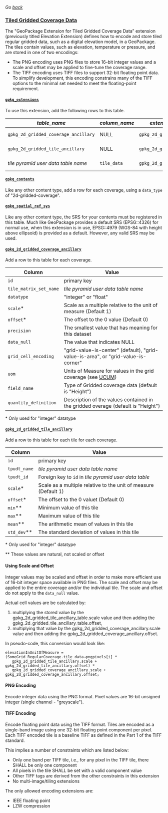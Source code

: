 _Go [back](../getting-started.md)_

### [Tiled Gridded Coverage Data](http://docs.opengeospatial.org/is/17-066r1/17-066r1.html)
The "GeoPackage Extension for Tiled Gridded Coverage Data” extension (previously titled Elevation Extension) defines how to encode and store tiled regular gridded data, such as a digital elevation model, in a GeoPackage. The tiles contain values, such as elevation, temperature or pressure, and are stored in one of two encodings:
* The PNG encoding uses PNG files to store 16-bit integer values and a scale and offset may be applied to fine-tune the coverage range.
* The TIFF encoding uses TIFF files to support 32-bit floating point data. To simplify development, this encoding constrains many of the TIFF options to the minimal set needed to meet the floating-point requirement.

#### [`gpkg_extensions`](http://docs.opengeospatial.org/is/17-066r1/17-066r1.html#gpkg_extensions)
To use this extension, add the following rows to this table.

| *table_name* | *column_name* | *extension_name* | *definition* | *scope* |
| ------------ | ------------- | ---------------- | ------------ | ------- |
| `gpkg_2d_gridded_coverage_ancillary`   | NULL  | `gpkg_2d_gridded_coverage`   | http://docs.opengeospatial.org/is/17-066r1/17-066r1.html | _read-write_  |
| `gpkg_2d_gridded_tile_ancillary`   | NULL  | `gpkg_2d_gridded_coverage`   | http://docs.opengeospatial.org/is/17-066r1/17-066r1.html | _read-write_  |
| _tile pyramid user data table name_   | `tile_data`  | `gpkg_2d_gridded_coverage`   | http://docs.opengeospatial.org/is/17-066r1/17-066r1.html | _read-write_  |

#### [`gpkg_contents`](http://docs.opengeospatial.org/is/17-066r1/17-066r1.html#gpkg_contents)
Like any other content type, add a row for each coverage, using a `data_type` of "2d-gridded-coverage".

#### [`gpkg_spatial_ref_sys`](http://docs.opengeospatial.org/is/17-066r1/17-066r1.html#gpkg_spatial_ref_sys)
Like any other content type, the SRS for your contents must be registered in this table. Much like GeoPackage provides a default SRS (EPSG::4326) for normal use, when this extension is in use, EPSG::4979 (WGS-84 with height above ellipsoid) is provided as a default. However, any valid SRS may be used.

#### [`gpkg_2d_gridded_coverage_ancillary`](http://docs.opengeospatial.org/is/17-066r1/17-066r1.html#coverage-ancillary)
Add a row to this table for each coverage.

| Column        | Value           |
| ------------- |-------------|
| `id`  | primary key |
| `tile_matrix_set_name` | _tile pyramid user data table name_ |
| `datatype` | "integer" or "float" |
| `scale`* | Scale as a multiple relative to the unit of measure (Default 1) |
| `offset`* | The offset to the 0 value (Default 0) |
| `precision` | The smallest value that has meaning for this dataset |
| `data_null` | The value that indicates NULL |
| `grid_cell_encoding` | "grid-value-is-center" (default), "grid-value-is-area", or "grid-value-is-corner" |
| `uom` | Units of Measure for values in the grid coverage (see [UCUM](http://unitsofmeasure.org/ucum.html)) |
| `field_name` | Type of Gridded coverage data (default is "Height") |
| `quantity_definition` | Description of the values contained in the gridded overage (default is "Height") |

\* Only used for "integer" datatype

#### [`gpkg_2d_gridded_tile_ancillary`](http://docs.opengeospatial.org/is/17-066r1/17-066r1.html#_tile_ancillary)
Add a row to this table for each tile for each coverage.

| Column        | Value           |
| ------------- |-------------|
| `id`  | primary key |
| `tpudt_name` | _tile pyramid user data table name_ |
| `tpudt_id` | Foreign key to `id` in _tile pyramid user data table_ |
| `scale`* | Scale as a multiple relative to the unit of measure (Default 1) |
| `offset`* | The offset to the 0 valuet (Default 0) |
| `min`** | Minimum value of this tile |
| `max`** | Maximum value of this tile |
| `mean`** | The arithmetic mean of values in this tile |
| `std_dev`** | The standard deviation of values in this tile |

\* Only used for "integer" datatype

\*\* These values are natural, not scaled or offset

#### Using Scale and Offset
Integer values may be scaled and offset in order to make more efficient use of 16-bit integer space available in PNG files. The scale and offset may be applied to the entire coverage and/or the individual tile. The scale and offset do not apply to the `data_null` value.

Actual cell values are be calculated by:
1. multiplying the stored value by the gpkg_2d_gridded_tile_ancillary_table.scale value and then adding the gpkg_2d_gridded_tile_ancillary_table.offset,
2. multiplying that value by the gpkg_2d_gridded_coverage_ancillary.scale value and then adding the gpkg_2d_gridded_coverage_ancillary.offset.

In pseudo-code, this conversion would look like:

```
elevationInUnitOfMeasure = (SomeGrid_RegularCoverage.tile_data→pngpixels[i] *
   gpkg_2d_gridded_tile_ancillary.scale + gpkg_2d_gridded_tile_ancillary.offset) *
   gpkg_2d_gridded_coverage_ancillary.scale + gpkg_2d_gridded_coverage_ancillary.offset;
```

#### PNG Encoding
Encode integer data using the PNG format. Pixel values are 16-bit unsigned integer (single channel - "greyscale").

#### TIFF Encoding
Encode floating point data using the TIFF format.
Tiles are encoded as a single-band image using one 32-bit floating point component per pixel.
Each TIFF encoded tile is a baseline TIFF as defined in the Part 1 of the TIFF standard. 

This implies a number of constraints which are listed below:
* Only one band per TIFF tile, i.e., for any pixel in the TIFF tile, there SHALL be only one component
* All pixels in the tile SHALL be set with a valid component value
* Other TIFF tags are derived from the other constraints in this extension
* No multi-image/tiling extensions

The only allowed encoding extensions are:
* IEEE floating point
* LZW compression

